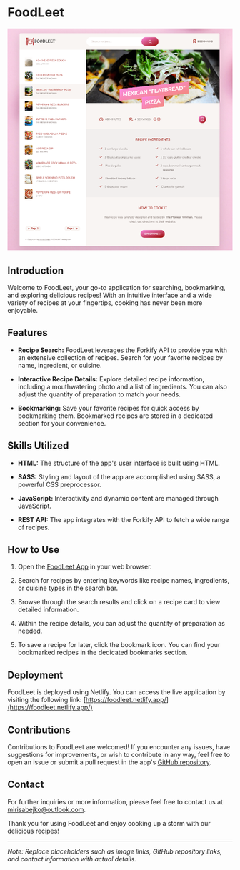 # FoodLeet

![FoodLeet](./src/img/foodleet.png)

## Introduction

Welcome to FoodLeet, your go-to application for searching, bookmarking, and exploring delicious recipes! With an intuitive interface and a wide variety of recipes at your fingertips, cooking has never been more enjoyable.

## Features

- **Recipe Search:** FoodLeet leverages the Forkify API to provide you with an extensive collection of recipes. Search for your favorite recipes by name, ingredient, or cuisine.

- **Interactive Recipe Details:** Explore detailed recipe information, including a mouthwatering photo and a list of ingredients. You can also adjust the quantity of preparation to match your needs.

- **Bookmarking:** Save your favorite recipes for quick access by bookmarking them. Bookmarked recipes are stored in a dedicated section for your convenience.

## Skills Utilized

- **HTML:** The structure of the app's user interface is built using HTML.

- **SASS:** Styling and layout of the app are accomplished using SASS, a powerful CSS preprocessor.

- **JavaScript:** Interactivity and dynamic content are managed through JavaScript.

- **REST API:** The app integrates with the Forkify API to fetch a wide range of recipes.

## How to Use

1. Open the [FoodLeet App](https://foodleet.netlify.app/) in your web browser.

2. Search for recipes by entering keywords like recipe names, ingredients, or cuisine types in the search bar.

3. Browse through the search results and click on a recipe card to view detailed information.

4. Within the recipe details, you can adjust the quantity of preparation as needed.

5. To save a recipe for later, click the bookmark icon. You can find your bookmarked recipes in the dedicated bookmarks section.

## Deployment

FoodLeet is deployed using Netlify. You can access the live application by visiting the following link: [https://foodleet.netlify.app/](https://foodleet.netlify.app/)

## Contributions

Contributions to FoodLeet are welcomed! If you encounter any issues, have suggestions for improvements, or wish to contribute in any way, feel free to open an issue or submit a pull request in the app's [GitHub repository](https://github.com/Mirismht/FoodLeet).

## Contact

For further inquiries or more information, please feel free to contact us at [mirisabejko@outlook.com](mailto:mirisabejko@outlook.com).

Thank you for using FoodLeet and enjoy cooking up a storm with our delicious recipes!

---

_Note: Replace placeholders such as image links, GitHub repository links, and contact information with actual details._
